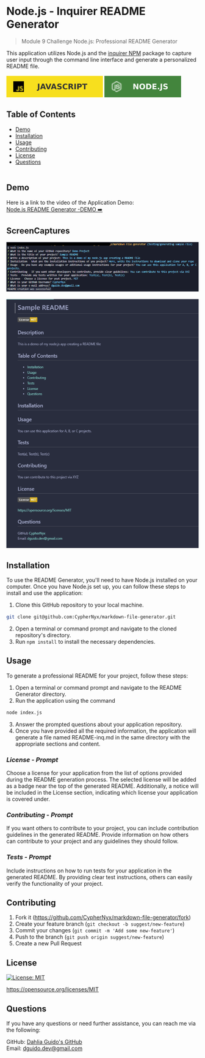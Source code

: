 # Node.js - Inquirer README Generator
> Module 9 Challenge Node.js: Professional README Generator

This application utilizes Node.js and the [inquirer NPM](https://www.npmjs.com/package/inquirer/v/9.2.8) package to capture user input through the command line interface and generate a personalized README file.<br><br>
![JavaScript](./assets/JavaScript.svg)
![Node](./assets/node.svg)

## Table of Contents
  * [Demo](#demo)
  * [Installation](#installation)
  * [Usage](#usage)
  * [Contributing](#contributing)
  * [License](#license)
  * [Questions](#questions)
<br><br>

## Demo
Here is a link to the video of the Application Demo:<br>
[Node.js README Generator -DEMO ➡️](https://drive.google.com/file/d/1tqJYuQiPVJGjxH1enmB_k1xCpiy5Sx-u/view)

## ScreenCaptures
![Prompt Guide](./assets/Screencapture_Prompts.png) <br><br>
![screenshot sample](./assets/Screencapture_sample_README.png)

## Installation
To use the README Generator, you'll need to have Node.js installed on your computer. Once you have Node.js set up, you can follow these steps to install and use the application:

1. Clone this GitHub repository to your local machine. <br> 
```sh
git clone git@github.com:CypherNyx/markdown-file-generator.git
```
2. Open a terminal or command prompt and navigate to the cloned repository's directory.
3. Run ```npm install``` to install the necessary dependencies.

## Usage
To generate a professional README for your project, follow these steps:

1. Open a terminal or command prompt and navigate to the README Generator directory.
2. Run the application using the command <br>
```sh
node index.js
```
3. Answer the prompted questions about your application repository.
4. Once you have provided all the required information, the application will generate a file named README-inq.md in the same directory with the appropriate sections and content.

### *License - Prompt*
Choose a license for your application from the list of options provided during the README generation process. The selected license will be added as a badge near the top of the generated README. Additionally, a notice will be included in the License section, indicating which license your application is covered under.

### *Contributing - Prompt*
If you want others to contribute to your project, you can include contribution guidelines in the generated README. Provide information on how others can contribute to your project and any guidelines they should follow.

### *Tests - Prompt*
Include instructions on how to run tests for your application in the generated README. By providing clear test instructions, others can easily verify the functionality of your project.

## Contributing
1. Fork it (<https://github.com/CypherNyx/markdown-file-generator/fork>)
2. Create your feature branch (`git checkout -b suggest/new-feature`)
3. Commit your changes (`git commit -m 'Add some new-feature'`)
4. Push to the branch (`git push origin suggest/new-feature`)
5. Create a new Pull Request

## License
[![License: MIT](https://img.shields.io/badge/License-MIT-yellow.svg)](https://opensource.org/licenses/MIT)
  
  https://opensource.org/licenses/MIT 

## Questions
If you have any questions or need further assistance, you can reach me via the following:

  GitHub: [Dahlia Guido's GitHub](https://github.com/CypherNyx) <br>
  Email: dguido.dev@gmail.com

